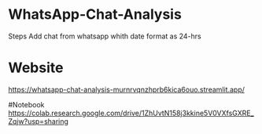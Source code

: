 # WhatsApp-Chat-Analysis

Steps
Add chat from whatsapp whith date format as 24-hrs

# Website
https://whatsapp-chat-analysis-murnrvqnzhprb6kica6ouo.streamlit.app/

#Notebook
https://colab.research.google.com/drive/1ZhUvtN158j3kkine5V0VXfsGXRE_Zqjw?usp=sharing
